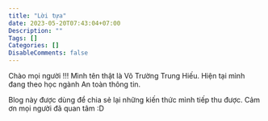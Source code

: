 ```yaml
---
title: "Lời tựa"
date: 2023-05-20T07:43:04+07:00
Description: ""
Tags: []
Categories: []
DisableComments: false
---
```



Chào mọi người !!! Mình tên thật là Võ Trường Trung Hiếu. Hiện tại mình đang theo học ngành An toàn thông tin.

Blog này được dùng để chia sẻ lại những kiến thức mình tiếp thu được. Cảm ơn mọi người đã quan tâm :D
